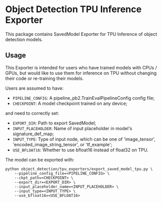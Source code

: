 # Object Detection TPU Inference Exporter

This package contains SavedModel Exporter for TPU Inference of object detection
models.

## Usage

This Exporter is intended for users who have trained models with CPUs / GPUs,
but would like to use them for inference on TPU without changing their code or
re-training their models.

Users are assumed to have:

+   `PIPELINE_CONFIG`: A pipeline_pb2.TrainEvalPipelineConfig config file;
+   `CHECKPOINT`: A model checkpoint trained on any device;

and need to correctly set:

+   `EXPORT_DIR`: Path to export SavedModel;
+   `INPUT_PLACEHOLDER`: Name of input placeholder in model's signature_def_map;
+   `INPUT_TYPE`: Type of input node, which can be one of 'image_tensor',
    'encoded_image_string_tensor', or 'tf_example';
+   `USE_BFLOAT16`: Whether to use bfloat16 instead of float32 on TPU.

The model can be exported with:

```
python object_detection/tpu_exporters/export_saved_model_tpu.py \
    --pipeline_config_file=<PIPELINE_CONFIG> \
    --ckpt_path=<CHECKPOINT> \
    --export_dir=<EXPORT_DIR> \
    --input_placeholder_name=<INPUT_PLACEHOLDER> \
    --input_type=<INPUT_TYPE> \
    --use_bfloat16=<USE_BFLOAT16>
```
